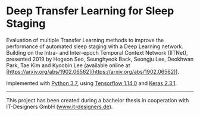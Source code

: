 # Deep Transfer Learning for Sleep Staging
Evaluation of multiple Transfer Learning methods to improve the performance of automated sleep staging with a Deep Learning network. <br/>
Building on the Intra- and Inter-epoch Temporal Context Network (IITNet), presented 2019 by Hogeon Seo, Seunghyeok Back, Seongju Lee, Deokhwan Park, Tae Kim and Kyoobin Lee (available online at [https://arxiv.org/abs/1902.06562](https://arxiv.org/abs/1902.06562)).

Implemented with [Python 3.7](https://www.python.org/), using [Tensorflow 1.14.0](https://www.tensorflow.org/) and [Keras 2.3.1](https://keras.io/).

------------------
This project has been created during a bachelor thesis in cooperation with IT-Designers GmbH (www.it-designers.de).
